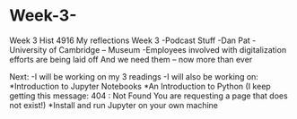 # Week-3-
Week 3  Hist  4916   My reflections 
Week 3 
-Podcast Stuff
-Dan Pat
-University of Cambridge – Museum
-Employees involved with digitalization efforts are being laid off
And we need them – now more than ever 

Next:
-I will be working on my 3 readings
-I will also be working on:
*Introduction to Jupyter Notebooks 
*An Introduction to Python (I keep getting this message: 404 : Not Found You are requesting a page that does not exist!)
*Install and run Jupyter on your own machine 
